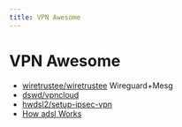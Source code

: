 ```yaml
---
title: VPN Awesome
---
```


# VPN Awesome

- [wiretrustee/wiretrustee](https://github.com/wiretrustee/wiretrustee)
  Wireguard+Mesg
- [dswd/vpncloud](https://github.com/dswd/vpncloud)
- [hwdsl2/setup-ipsec-vpn](https://github.com/hwdsl2/setup-ipsec-vpn)
- [How adsl Works](https://kitz.co.uk/adsl/equip.htm)
